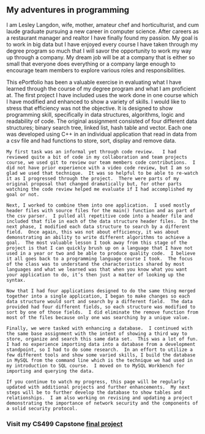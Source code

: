 ## My adventures in programming

  I am Lesley Langdon, wife, mother, amateur chef and horticulturist, and cum laude graduate pursuing a new career in computer science.  After careers as a restaurant manager and realtor I have finally found my passion.  My goal is to work in big data but I have enjoyed every course I have taken through my degree program so much that I will savor the opportunity to work my way up through a company.  My dream job will be at a company that is either so small that everyone does everything or a company large enough to encourage team members to explore various roles and responsibilities.    
  
  This ePortfolio has been a valuable exercise in evaluating what I have learned through the course of my degree program and what I am proficient at.  The first project I have included uses the work done in one course which I have modified and enhanced to show a variety of skills.  I would like to stress that efficiency was not the objective.  It is designed to show programming skill, specifically in data structures, algorithms, logic and readability of code.  The original assignment consisted of four different data structures; binary search tree, linked list, hash table and vector.  Each one was developed using C++ in an individual application that read in data from a csv file and had functions to store, sort, display and remove data.  
  
	My first task was an informal yet through code review.   I had reviewed quite a bit of code in my collaboration and team projects course, we used git to review our team members code contributions.  I did not have prior experience with a video code review, but I am so glad we used that technique.  It was so helpful to be able to re-watch it as I progressed through the project.  There were parts of my original proposal that changed dramatically but, for other parts watching the code review helped me evaluate if I had accomplished my goal or not. 
	
	Next, I worked to combine them into one application.  I used mostly header files with source files for the main() function and as part of the csv parser.  I pulled all repetitive code into a header file and included that file in each of the data structure header files.  In the next phase, I modified each data structure to search by a different field.  Once again, this was not about efficiency, it was about demonstrating an ability to write different algorithms to achieve a goal.  The most valuable lesson I took away from this stage of the project is that I can quickly brush up on a language that I have not used in a year or two and be able to produce quality code.  I believe it all goes back to a programming language course I took.  The focus of the class was to understand the characteristics shared by most languages and what we learned was that when you know what you want your application to do, it’s then just a matter of looking up the syntax.  
	
	Now that I had four applications designed to do the same thing merged together into a single application, I began to make changes so each data structure would sort and search by a different field.  The data provided had four different fields, so each structure was modified to sort by one of those fields.  I did eliminate the remove function from most of the files because only one was searching by a unique value.  
	
	Finally, we were tasked with enhancing a database.  I continued with the same base assignment with the intent of showing a third way to store, organize and search this same data set.  This was a lot of fun.  I had no experience importing data into a database from a development standpoint, so I had to do some research.  In an effort to utilize a few different tools and show some varied skills, I build the database in MySQL from the command line which is the technique we had used in my introduction to SQL course.  I moved on to MySQL Workbench for importing and querying the data.
	
	If you continue to watch my progress, this page will be regularly updated with additional projects and further enhancements.  My next steps will be to further develop the database to show tables and relationships.  I am also working on revising and updating a project demonstrating the importance of network security and the components of a solid security protocol.  
 

### Visit my CS499 Capstone [final project](https://lesleyplangdon.github.io/CS499FinalProject/)


